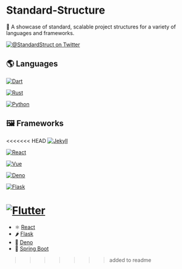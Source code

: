 # Standard-Structure

📂 A showcase of standard, scalable project structures for a variety of languages and frameworks.

[![@StandardStruct on Twitter](https://img.shields.io/twitter/follow/StandardStruct?style=social)](https://twitter.com/StandardStruct/)

## 🌎 Languages

[![Dart](http://img.shields.io/static/v1?label=Language&message=Dart&color=0175c2&logo=dart&logoColor=white&style=for-the-badge)](languages/dart)

[![Rust](http://img.shields.io/static/v1?label=Language&message=Rust&color=black&logo=rust&logoColor=white&style=for-the-badge)](languages/rust)

[![Python](http://img.shields.io/static/v1?label=Language&message=Python&color=3776AB&logo=python&logoColor=white&style=for-the-badge)](languages/python)

## 🖼️ Frameworks

<<<<<<< HEAD
[![Jekyll](https://img.shields.io/static/v1?label=Framework&message=Jekyll&color=CC0000&logo=Jekyll&logoColor=white&style=for-the-badge)](frameworks/jekyll)

[![React](http://img.shields.io/static/v1?label=Framework&message=React&color=46a3bd&logo=react&logoColor=white&style=for-the-badge)](frameworks/react)

[![Vue](https://img.shields.io/static/v1?label=Framework&message=Vue&color=4FC08D&logo=vue.js&logoColor=white&style=for-the-badge)](frameworks/vue)

[![Deno](https://img.shields.io/static/v1?label=Framework&message=Deno&color=black&logo=deno&logoColor=white&style=for-the-badge)](frameworks/deno)

[![Flask](https://img.shields.io/static/v1?label=Framework&message=Flask&color=black&logo=flask&logoColor=white&style=for-the-badge)](frameworks/flask)

[![Flutter](https://img.shields.io/static/v1?label=Framework&message=Flutter&color=52C0F2&logo=flutter&logoColor=white&style=for-the-badge)](frameworks/flutter)
=======
- ⚛️ [React](frameworks/react)
- 🌶 [Flask](frameworks/flask)
- 🦕 [Deno](frameworks/deno)
- :seedling: [Spring Boot](frameworks/spring-boot)
>>>>>>> added to readme

